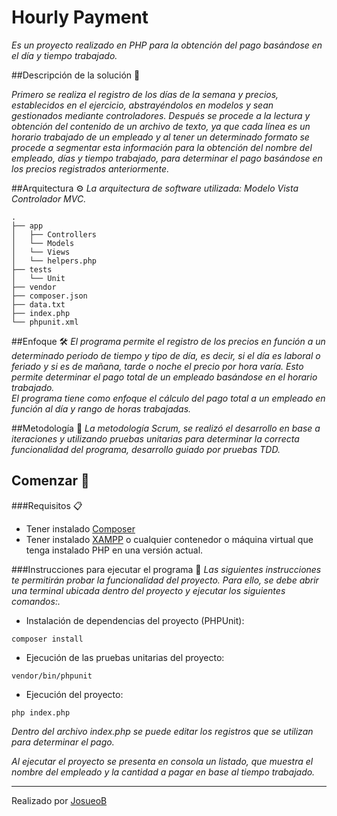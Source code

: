 # Hourly Payment
_Es un proyecto realizado en PHP para la obtención del pago basándose en el día y tiempo trabajado._

##Descripción de la solución 📌 

_Primero se realiza el registro de los días de la semana y precios, establecidos en el ejercicio, abstrayéndolos en modelos
y sean gestionados mediante controladores. Después se procede a la lectura y obtención del contenido de un archivo de texto, 
ya que cada línea es un horario trabajado de un empleado y al tener un determinado formato se procede a segmentar
esta información para la obtención del nombre del empleado, días y tiempo trabajado, para determinar el pago basándose en los 
precios registrados anteriormente._

##Arquitectura ⚙
_La arquitectura de software utilizada: Modelo Vista Controlador MVC._

```
.
├── app
│   ├── Controllers
│   └── Models
│   └── Views
│   └── helpers.php
├── tests
│   └── Unit
├── vendor
├── composer.json
├── data.txt
├── index.php
└── phpunit.xml
```
##Enfoque 🛠️
_El programa permite el registro de los precios en función a un determinado periodo de tiempo y tipo de día, es decir,
si el día es laboral o feriado y si es de mañana, tarde o noche el precio por hora varía. Esto permite determinar el pago 
total de un empleado basándose en el horario trabajado._\
_El programa tiene como enfoque el cálculo del pago total a un empleado en función al día y rango de horas trabajadas._

##Metodología 📖
_La metodología Scrum, se realizó el desarrollo en base a iteraciones y utilizando pruebas unitarias para determinar la 
correcta funcionalidad del programa, desarrollo guiado por pruebas TDD._

## Comenzar 🚀

###Requisitos 📋

* Tener instalado [Composer](https://getcomposer.org/)
* Tener instalado [XAMPP](https://www.apachefriends.org/index.html) o cualquier contenedor o máquina virtual que tenga 
  instalado PHP en una versión actual.

###Instrucciones para ejecutar el programa 🔧
_Las siguientes instrucciones te permitirán probar la funcionalidad del proyecto. Para ello, se debe abrir una terminal
ubicada dentro del proyecto y ejecutar los siguientes comandos:._
* Instalación de dependencias del proyecto (PHPUnit):

```
composer install
```

* Ejecución de las pruebas unitarias del proyecto:

```
vendor/bin/phpunit
```
* Ejecución del proyecto:

```
php index.php
```
_Dentro del archivo index.php se puede editar los registros que se utilizan para determinar el pago._

_Al ejecutar el proyecto se presenta en consola un listado, que muestra el nombre del empleado y la cantidad a pagar 
en base al tiempo trabajado._


---
Realizado por [JosueoB](https://github.com/JosueOb) 